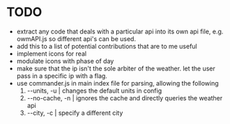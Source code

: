 # TODO

+ extract any code that deals with a particular api into its own api file, e.g. owmAPI.js so different api's can be used.
+ add this to a list of potential contributions that are to me useful
+ implement icons for real 
+ modulate icons with phase of day
+ make sure that the ip isn't the sole arbiter of the weather. let the user pass in a specific ip with a flag.
+ use commander.js in main index file for parsing, allowing the following 
    1. --units, -u | changes the default units in config 
    2. --no-cache, -n | ignores the cache and directly queries the weather api
    3. --city, -c | specify a different city
